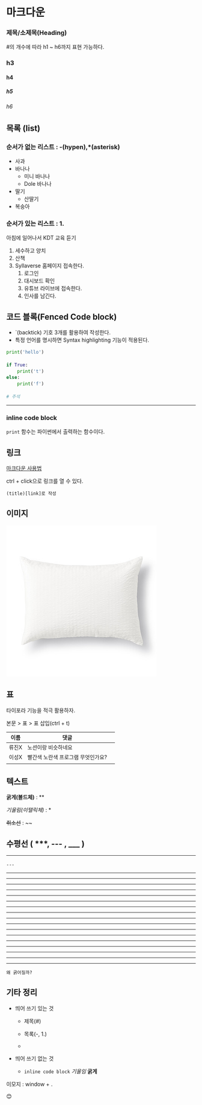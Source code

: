 # 마크다운

### 제목/소제목(Heading)

#의 개수에 따라 h1 ~ h6까지 표현 가능하다.

### h3

#### h4

##### h5

###### h6

## 목록 (list)

### 순서가 없는 리스트 : -(hypen),*(asterisk)

- 사과
- 바나나
  - 미니 바나나
  - Dole 바나나
- 딸기
  - 산딸기
- 복숭아

### 순서가 있는 리스트 : 1.

아침에 일어나서 KDT 교육 듣기

1. 세수하고 양치
2. 산책
3. Syllaverse 홈페이지 접속한다.
   1. 로그인
   2. 대시보드 확인
   3. 유튜브 라이브에 접속한다.
   4. 인사를 남긴다.



## 코드 블록(Fenced Code block)

- `(backtick) 기호 3개를 활용하여 작성한다.
-  특정 언어를 명시하면 Syntax highlighting 기능이 적용된다.

``` python
print('hello')

if True:
    print('t')
else:
    print('f')
    
# 주석
```



---

### inline code block

`print` 함수는 파이썬에서 출력하는 함수이다.



## 링크

[마크다운 사용법](https://velog.io/@chogyujin/%EB%A7%88%ED%81%AC%EB%8B%A4%EC%9A%B4-%EC%82%AC%EC%9A%A9%EB%B2%95)

ctrl + click으로 링크를 열 수 있다.

`(title)[link]로 작성 `



## 이미지

![4547315075133_N_N_400](마크다운.assets/4547315075133_N_N_400.jpg)



## 표

타이포라 기능을 적극 활용하자.

본문 > 표 > 표 삽입(ctrl + t)

| 이름  | 댓글                               |      |
| ----- | ---------------------------------- | ---- |
| 류진X | 노션이랑 비슷하네요                |      |
| 이성X | 빨간색 노란색 프로그램 무엇인가요? |      |
|       |                                    |      |

## 텍스트

**굵게(볼드체)** : **

*기울림(이탤릭체)* : *

~~취소선~~  : ~~



## 수평선 ( ***, --- , ___ )

---

`---`

***

___

***

***

***

***

***

***

***

***

***

***

***

---

---

---

---

`왜 굵어질까?`

## 기타 정리

- 띄어 쓰기 있는 것

  - 제목(#)

  - 목록(-, 1.)

  - 

- 띄어 쓰기 없는 것
  - `inline code block` *기울임*  **굵게**

이모지 : window + .

😊

